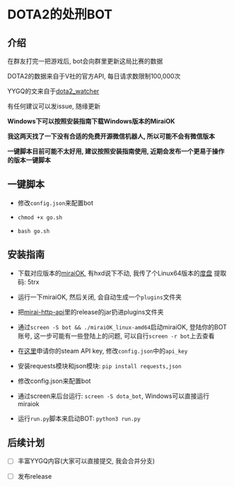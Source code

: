 # DOTA2的处刑BOT

## 介绍
在群友打完一把游戏后, bot会向群里更新这局比赛的数据

DOTA2的数据来自于V社的官方API, 每日请求数限制100,000次

YYGQ的文来自于[dota2_watcher](https://github.com/unilink233/dota2_watcher)

有任何建议可以发issue, 随缘更新

**Windows下可以按照安装指南下载Windows版本的MiraiOK**

**我这两天找了一下没有合适的免费开源微信机器人, 所以可能不会有微信版本**

**一键脚本目前可能不太好用, 建议按照安装指南使用, 近期会发布一个更易于操作的版本一键脚本**

## 一键脚本

- 修改`config.json`来配置bot

- `chmod +x go.sh`

- `bash go.sh`

## 安装指南

- 下载对应版本的[miraiOK](https://github.com/LXY1226/MiraiOK), 有hxd说下不动, 我传了个Linux64版本的[度盘](https://pan.baidu.com/s/1bLYwWWHCcgmnLHoofXTHxQ) 提取码: 5trx 

- 运行一下miraiOK, 然后关闭, 会自动生成一个`plugins`文件夹

- 把[mirai-http-api](https://github.com/project-mirai/mirai-api-http)里的release的jar扔进plugins文件夹

- 通过`screen -S bot && ./miraiOK_linux-amd64`启动miraiOK, 登陆你的BOT账号, 这一步可能有一些登陆上的问题, 可以自行`screen -r bot`上去查看

- 在[这里](http://steamcommunity.com/dev/apikey)申请你的steam API key, 修改`config.json`中的`api_key`

- 安装requests模块和json模块: `pip install requests,json`

- 修改config.json来配置bot

- 通过screen来后台运行: `screen -S dota_bot`, Windows可以直接运行miraiok

- 运行`run.py`脚本来启动BOT: `python3 run.py`

## 后续计划

- [ ] 丰富YYGQ内容(大家可以直接提交, 我会合并分支)

- [ ] 发布release
